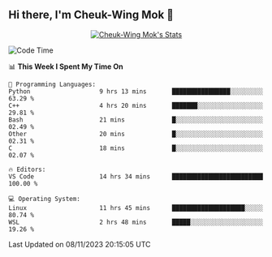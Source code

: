 ## Hi there, I'm Cheuk-Wing Mok 👋

<!--
**mozro0327/mozro0327** is a ✨ _special_ ✨ repository because its `README.md` (this file) appears on your GitHub profile.

Here are some ideas to get you started:

- 🔭 I’m currently working on ...
- 🌱 I’m currently learning ...
- 👯 I’m looking to collaborate on ...
- 🤔 I’m looking for help with ...
- 💬 Ask me about ...
- 📫 How to reach me: ...
- 😄 Pronouns: ...
- ⚡ Fun fact: ...
-->

<p align="center">
  <a href="https://github.com/mozro0327" class="rich-diff-level-one">
    <img src="https://github-readme-stats.vercel.app/api?username=mozro0327&title_color=333&text_color=777" alt="Cheuk-Wing Mok's Stats" >
    <!-- &hide=issues
    <img src="https://github-readme-stats.vercel.app/api?username=mozro0327&hide=issues&title_color=333&text_color=777" alt="Cheuk-Wing Mok's Stats" >
    -->
  </a>
</p>

<!--START_SECTION:waka-->
![Code Time](http://img.shields.io/badge/Code%20Time-2%2C105%20hrs%209%20mins-blue)

📊 **This Week I Spent My Time On** 

```text
💬 Programming Languages: 
Python                   9 hrs 13 mins       ████████████████░░░░░░░░░   63.29 % 
C++                      4 hrs 20 mins       ███████░░░░░░░░░░░░░░░░░░   29.81 % 
Bash                     21 mins             █░░░░░░░░░░░░░░░░░░░░░░░░   02.49 % 
Other                    20 mins             █░░░░░░░░░░░░░░░░░░░░░░░░   02.31 % 
C                        18 mins             █░░░░░░░░░░░░░░░░░░░░░░░░   02.07 % 

🔥 Editors: 
VS Code                  14 hrs 34 mins      █████████████████████████   100.00 % 

💻 Operating System: 
Linux                    11 hrs 45 mins      ████████████████████░░░░░   80.74 % 
WSL                      2 hrs 48 mins       █████░░░░░░░░░░░░░░░░░░░░   19.26 % 
```


 Last Updated on 08/11/2023 20:15:05 UTC
<!--END_SECTION:waka-->
